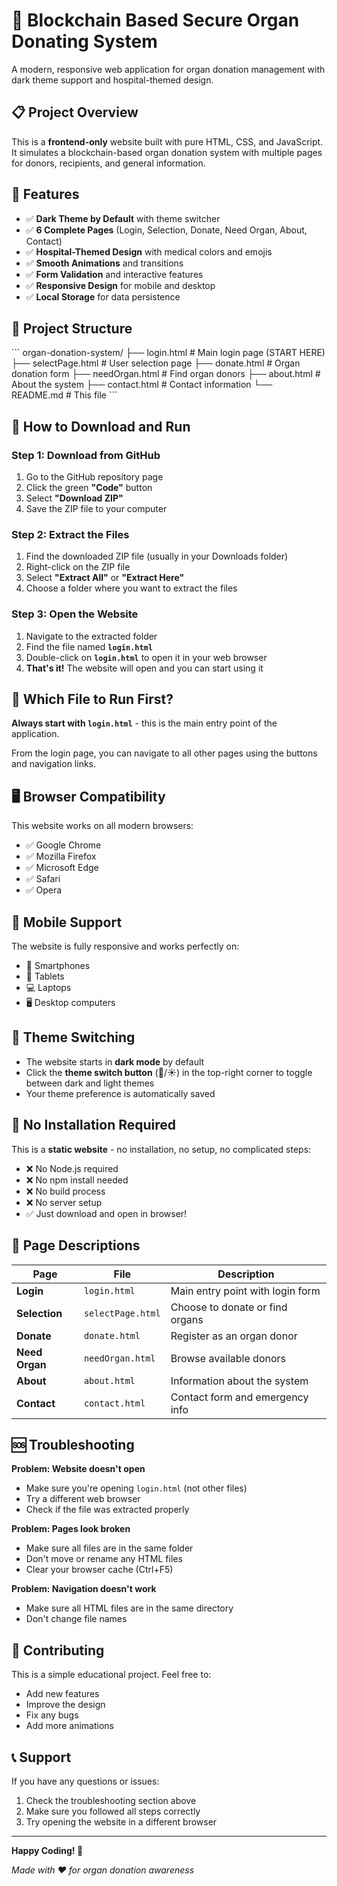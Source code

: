 # 🏥 Blockchain Based Secure Organ Donating System

A modern, responsive web application for organ donation management with dark theme support and hospital-themed design.

## 📋 Project Overview

This is a **frontend-only** website built with pure HTML, CSS, and JavaScript. It simulates a blockchain-based organ donation system with multiple pages for donors, recipients, and general information.

## 🌟 Features

- ✅ **Dark Theme by Default** with theme switcher
- ✅ **6 Complete Pages** (Login, Selection, Donate, Need Organ, About, Contact)
- ✅ **Hospital-Themed Design** with medical colors and emojis
- ✅ **Smooth Animations** and transitions
- ✅ **Form Validation** and interactive features
- ✅ **Responsive Design** for mobile and desktop
- ✅ **Local Storage** for data persistence

## 📁 Project Structure

\`\`\`
organ-donation-system/
├── login.html          # Main login page (START HERE)
├── selectPage.html     # User selection page
├── donate.html         # Organ donation form
├── needOrgan.html      # Find organ donors
├── about.html          # About the system
├── contact.html        # Contact information
└── README.md           # This file
\`\`\`

## 🚀 How to Download and Run

### Step 1: Download from GitHub
1. Go to the GitHub repository page
2. Click the green **"Code"** button
3. Select **"Download ZIP"**
4. Save the ZIP file to your computer

### Step 2: Extract the Files
1. Find the downloaded ZIP file (usually in your Downloads folder)
2. Right-click on the ZIP file
3. Select **"Extract All"** or **"Extract Here"**
4. Choose a folder where you want to extract the files

### Step 3: Open the Website
1. Navigate to the extracted folder
2. Find the file named **`login.html`**
3. Double-click on **`login.html`** to open it in your web browser
4. **That's it!** The website will open and you can start using it

## 🎯 Which File to Run First?

**Always start with `login.html`** - this is the main entry point of the application.

From the login page, you can navigate to all other pages using the buttons and navigation links.

## 🖥️ Browser Compatibility

This website works on all modern browsers:
- ✅ Google Chrome
- ✅ Mozilla Firefox  
- ✅ Microsoft Edge
- ✅ Safari
- ✅ Opera

## 📱 Mobile Support

The website is fully responsive and works perfectly on:
- 📱 Smartphones
- 📱 Tablets
- 💻 Laptops
- 🖥️ Desktop computers

## 🎨 Theme Switching

- The website starts in **dark mode** by default
- Click the **theme switch button** (🌙/☀️) in the top-right corner to toggle between dark and light themes
- Your theme preference is automatically saved

## 🔧 No Installation Required

This is a **static website** - no installation, no setup, no complicated steps:
- ❌ No Node.js required
- ❌ No npm install needed
- ❌ No build process
- ❌ No server setup
- ✅ Just download and open in browser!

## 📄 Page Descriptions

| Page | File | Description |
|------|------|-------------|
| **Login** | `login.html` | Main entry point with login form |
| **Selection** | `selectPage.html` | Choose to donate or find organs |
| **Donate** | `donate.html` | Register as an organ donor |
| **Need Organ** | `needOrgan.html` | Browse available donors |
| **About** | `about.html` | Information about the system |
| **Contact** | `contact.html` | Contact form and emergency info |

## 🆘 Troubleshooting

**Problem: Website doesn't open**
- Make sure you're opening `login.html` (not other files)
- Try a different web browser
- Check if the file was extracted properly

**Problem: Pages look broken**
- Make sure all files are in the same folder
- Don't move or rename any HTML files
- Clear your browser cache (Ctrl+F5)

**Problem: Navigation doesn't work**
- Make sure all HTML files are in the same directory
- Don't change file names

## 🤝 Contributing

This is a simple educational project. Feel free to:
- Add new features
- Improve the design
- Fix any bugs
- Add more animations

## 📞 Support

If you have any questions or issues:
1. Check the troubleshooting section above
2. Make sure you followed all steps correctly
3. Try opening the website in a different browser

---

**Happy Coding! 🎉**

*Made with ❤️ for organ donation awareness*

